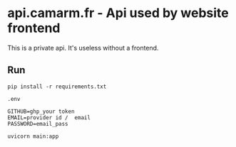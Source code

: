 # api.camarm.fr - Api used by website frontend
This is a private api. It's useless without a frontend.
## Run

```shell
pip install -r requirements.txt
```

`.env`
```dotenv
GITHUB=ghp_your token
EMAIL=provider id /  email
PASSWORD=email_pass
```

```shell
uvicorn main:app
```